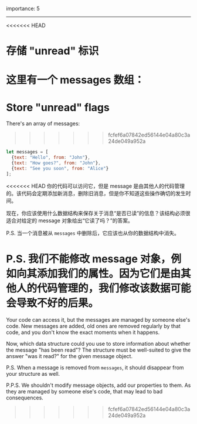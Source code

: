 importance: 5

---

<<<<<<< HEAD
# 存储 "unread" 标识

这里有一个 messages 数组：
=======
# Store "unread" flags

There's an array of messages:
>>>>>>> fcfef6a07842ed56144e04a80c3a24de049a952a

```js
let messages = [
  {text: "Hello", from: "John"},
  {text: "How goes?", from: "John"},
  {text: "See you soon", from: "Alice"}
];
```

<<<<<<< HEAD
你的代码可以访问它，但是 message 是由其他人的代码管理的。该代码会定期添加新消息，删除旧消息，但是你不知道这些操作确切的发生时间。

现在，你应该使用什么数据结构来保存关于消息“是否已读”的信息？该结构必须很适合对给定的 message 对象给出“它读了吗？”的答案。

P.S. 当一个消息被从 `messages` 中删除后，它应该也从你的数据结构中消失。

P.S. 我们不能修改 message 对象，例如向其添加我们的属性。因为它们是由其他人的代码管理的，我们修改该数据可能会导致不好的后果。
=======
Your code can access it, but the messages are managed by someone else's code. New messages are added, old ones are removed regularly by that code, and you don't know the exact moments when it happens.

Now, which data structure could you use to store information about whether the message "has been read"? The structure must be well-suited to give the answer "was it read?" for the given message object.

P.S. When a message is removed from `messages`, it should disappear from your structure as well.

P.P.S. We shouldn't modify message objects, add our properties to them. As they are managed by someone else's code, that may lead to bad consequences.
>>>>>>> fcfef6a07842ed56144e04a80c3a24de049a952a
